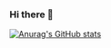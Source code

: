 ### Hi there 👋
[![Anurag's GitHub stats](https://github-readme-stats.vercel.app/api?username=99611400)](https://github.com/anuraghazra/github-readme-stats)
